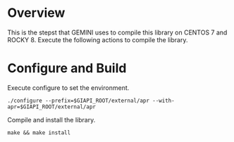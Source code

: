 # Overview
This is the stepst that GEMINI uses to compile this library on CENTOS 7 and ROCKY 8. Execute the following actions to compile the library. 

# Configure and Build
Execute configure to set the environment.
```
./configure --prefix=$GIAPI_ROOT/external/apr --with-apr=$GIAPI_ROOT/external/apr
```
Compile and install the library. 

```
make && make install
```
